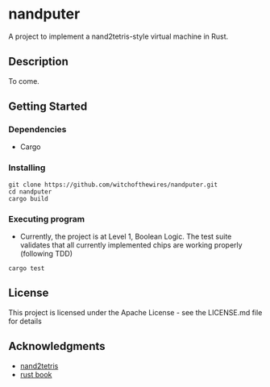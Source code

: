 # nandputer

A project to implement a nand2tetris-style virtual machine in Rust.

## Description

To come.

## Getting Started

### Dependencies

* Cargo

### Installing
```
git clone https://github.com/witchofthewires/nandputer.git
cd nandputer
cargo build
```

### Executing program

* Currently, the project is at Level 1, Boolean Logic. The test suite validates that all currently implemented chips are working properly (following TDD)
```
cargo test
```

## License

This project is licensed under the Apache License - see the LICENSE.md file for details

## Acknowledgments

* [nand2tetris](https://www.nand2tetris.org/course)
* [rust book](https://doc.rust-lang.org/book/)
